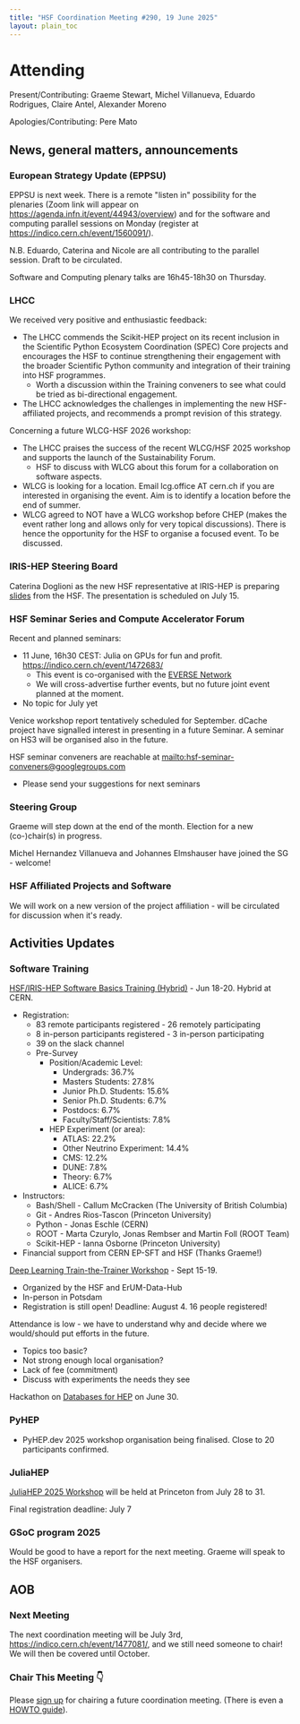 ```yaml
---
title: "HSF Coordination Meeting #290, 19 June 2025"
layout: plain_toc
---
```


# Attending

Present/Contributing: Graeme Stewart, Michel Villanueva, Eduardo Rodrigues, Claire Antel, Alexander Moreno

Apologies/Contributing: Pere Mato

## News, general matters, announcements

### European Strategy Update (EPPSU) 

EPPSU is next week. There is a remote "listen in" possibility for the plenaries (Zoom link will appear on <https://agenda.infn.it/event/44943/overview>) and
for the software and computing parallel sessions on Monday (register at <https://indico.cern.ch/event/1560091/>).

N.B. Eduardo, Caterina and Nicole are all contributing to the parallel session. Draft to be circulated. 

Software and Computing plenary talks are 16h45-18h30 on Thursday.

### LHCC

We received very positive and enthusiastic feedback:
- The LHCC commends the Scikit-HEP project on its recent inclusion in the Scientific Python Ecosystem Coordination (SPEC) Core projects and encourages the HSF to continue strengthening their engagement with the broader Scientific Python community and integration of their training into HSF programmes.
    - Worth a discussion within the Training conveners to see what could be tried as bi-directional engagement.
- The LHCC acknowledges the challenges in implementing the new HSF-affiliated projects, and recommends a prompt revision of this strategy.

Concerning a future WLCG-HSF 2026 workshop:

- The LHCC praises the success of the recent WLCG/HSF 2025 workshop and supports the launch of the Sustainability Forum.
    - HSF to discuss with WLCG about this forum for a collaboration on software aspects.
- WLCG is looking for a location. Email lcg.office AT cern.ch if you are interested in organising the event. Aim is to identify a location before the end of summer.
- WLCG agreed to NOT have a WLCG workshop before CHEP  (makes the event rather long and allows only for very topical discussions). There is hence the opportunity for the HSF to organise a focused event. To be discussed.


### IRIS-HEP Steering Board

Caterina Doglioni as the new HSF representative at IRIS-HEP is preparing [slides](https://docs.google.com/presentation/d/1zrV0P_kIDxwDS9bZsYYE6S3HXPUsaEXfKkQUYr8EjmA/edit?usp=sharing) from the HSF. The presentation is scheduled on July 15.

### HSF Seminar Series and Compute Accelerator Forum

Recent and planned seminars:

- 11 June, 16h30 CEST: Julia on GPUs for fun and profit. <https://indico.cern.ch/event/1472683/>
    - This event is co-organised with the [EVERSE Network](https://everse.software/network/)
    - We will cross-advertise further events, but no future joint event planned at the moment.
- No topic for July yet

Venice workshop report tentatively scheduled for September. dCache project have signalled interest in presenting in a future Seminar. A seminar on HS3 will be organised also in the future.

HSF seminar conveners are reachable at <mailto:hsf-seminar-conveners@googlegroups.com>

- Please send your suggestions for next seminars

### Steering Group

Graeme will step down at the end of the month. Election for a new (co-)chair(s) in progress.

Michel Hernandez Villanueva and Johannes Elmshauser have joined the SG - welcome!

### HSF Affiliated Projects and Software

We will work on a new version of the project affiliation - will be circulated for discussion when it's ready.


## Activities Updates

### Software Training

[HSF/IRIS-HEP Software Basics Training (Hybrid)](https://indico.cern.ch/event/1516608/) - Jun 18-20. Hybrid at CERN. 
- Registration:
    - 83 remote participants registered - 26 remotely participating
    - 8 in-person participants registered - 3 in-person participating
    - 39 on the slack channel
    - Pre-Survey
        - Position/Academic Level:
            - Undergrads: 36.7%
            - Masters Students: 27.8%
            - Junior Ph.D. Students: 15.6%
            - Senior Ph.D. Students: 6.7%
            - Postdocs: 6.7%
            - Faculty/Staff/Scientists: 7.8%
        - HEP Experiment (or area):
            - ATLAS: 22.2%
            - Other Neutrino Experiment: 14.4%
            - CMS: 12.2%
            - DUNE: 7.8%
            - Theory: 6.7%
            - ALICE: 6.7%
- Instructors:
    - Bash/Shell - Callum McCracken (The University of British Columbia)
    - Git - Andres Rios-Tascon (Princeton University)
    - Python - Jonas Eschle (CERN)
    - ROOT - Marta Czurylo, Jonas Rembser and Martin Foll (ROOT Team)
    - Scikit-HEP - Ianna Osborne (Princeton University)
- Financial support from CERN EP-SFT and HSF (Thanks Graeme!)

[Deep Learning Train-the-Trainer Workshop](https://indico.desy.de/event/47263/) - Sept 15-19. 
- Organized by the HSF and ErUM-Data-Hub 
- In-person in Potsdam 
- Registration is still open! Deadline: August 4. 16 people registered!

Attendance is low - we have to understand why and decide where we would/should put efforts in the future.

- Topics too basic?
- Not strong enough local organisation?
- Lack of fee (commitment)
- Discuss with experiments the needs they see

Hackathon on [Databases for HEP](https://hsf-training.github.io/hsf-training-databases-basics/index.html) on June 30.

### PyHEP

- PyHEP.dev 2025 workshop organisation being finalised. Close to 20 participants confirmed.

### JuliaHEP

[JuliaHEP 2025 Workshop](https://indico.cern.ch/event/1488852/) will be held at Princeton from July 28 to 31.

Final registration deadline: July 7


### GSoC program 2025

Would be good to have a report for the next meeting. Graeme will speak to the HSF organisers.

## AOB

### Next Meeting

The next coordination meeting will be July 3rd, <https://indico.cern.ch/event/1477081/>, and we still need someone to chair! We will then be covered until October.

### Chair This Meeting 👇

Please [sign up](https://docs.google.com/spreadsheets/d/1Z1Z4payCpieOLiVFcC6y9j-KCj71u6xX232LHUgIHfI/edit) for chairing a future coordination meeting. (There is even a [HOWTO guide](https://hepsoftwarefoundation.org/organization/running-meetings.html)).
